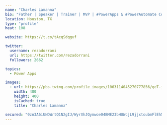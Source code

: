 ```yaml
---
name: "Charles Lamanna"
bio: "Father | Speaker | Trainer | MVP | #PowerApps & #PowerAutomate Community Super User | YouTuber Right-pointing triangle http://youtube.com/c/rezadorrani | Learn - Share - Clockwise rightwards and leftwards open circle arrows"
location: Houston, TX
type: "profile"
heat: 108

website: https://t.co/tAcqSdqguf

twitter:
  username: rezadorrani
  url: https://twitter.com/rezadorrani
  followers: 2662

topics:
  - Power Apps

images:
  - url: https://pbs.twimg.com/profile_images/1063114045270777856/qeT-jpWr_400x400.jpg
    width: 400
    height: 400
    isCached: true
    title: "Charles Lamanna"

secured: "0zn3A6iUNDWrtQ1N2gIJ/WyrXhJQymwoe04BME23bHUWcjL9jjxtoubmFlEh5UJliHZVi3E3lqDdE6BYBaTaIJdGguWpU/Hf50mqi0VKb2YM8HGiwlq72Qm1mjwRMIFUVPdq/AnToT6+0RSpwuXH3JSQz7pDbxl1d059dWPRJWR5C15N3Xl3hj34Af+BeDfsr5Pjt4e996G4PJNLfqNXOpN7AtakS3VQWZ7LK/F9HhmbLdwixObpQ99je5YskpjRn6OV4+P3WhVOd+QO7QYJUVUTt920RBbBSNWzor9HDSDriaUkCqArXSD6nat7ZqQTV+TWHRJmBOSbXQ1OB1ZS7JvmYlD51U9+h3yBziwfKuclYydzWFYoj/xnvhE78LAQH/ckb2ylZrIZ32hqQ4/nkobRbd9EC62Bx0rkS5dlh60=;SNMZdceAxmGB+5TOmNKRvA=="
---
```


